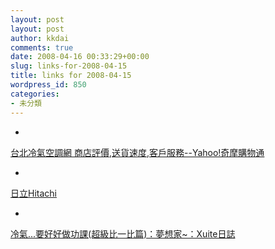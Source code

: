 ```yaml
---
layout: post
layout: post
author: kkdai
comments: true
date: 2008-04-16 00:33:29+00:00
slug: links-for-2008-04-15
title: links for 2008-04-15
wordpress_id: 850
categories:
- 未分類
---
```



	
  * 
		

[台北冷氣空調網 商店評價,送貨速度,客戶服務--Yahoo!奇摩購物通](http://tw.shopping.yahoo.com/merchant_review.html?mid=166213)


	

	
  * 
		

[日立Hitachi](http://net628.myweb.hinet.net/offer/hitachi.htm#4)


	

	
  * 
		

[冷氣...要好好做功課(超級比一比篇)：夢想家~：Xuite日誌](http://blog.xuite.net/robertfang/myhouse/13448601)


	



